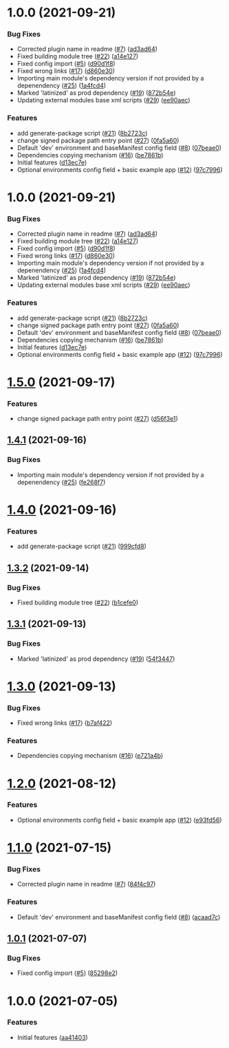 # 1.0.0 (2021-09-21)


### Bug Fixes

* Corrected plugin name in readme ([#7](https://github.com/getndazn/kopytko-packager/issues/7)) ([ad3ad64](https://github.com/getndazn/kopytko-packager/commit/ad3ad64daecc634b06a38e6eb94577e2975d0980))
* Fixed building module tree ([#22](https://github.com/getndazn/kopytko-packager/issues/22)) ([a14e127](https://github.com/getndazn/kopytko-packager/commit/a14e1279d5250f98d4ab514607b820f4eb3efb53))
* Fixed config import ([#5](https://github.com/getndazn/kopytko-packager/issues/5)) ([d90d1f8](https://github.com/getndazn/kopytko-packager/commit/d90d1f8096d937c9b04abb64d06d70639d0c8de2))
* Fixed wrong links ([#17](https://github.com/getndazn/kopytko-packager/issues/17)) ([d860e30](https://github.com/getndazn/kopytko-packager/commit/d860e30a7df78c4c865a1be2610c77eb0c1edcf6))
* Importing main module's dependency version if not provided by a depenendency ([#25](https://github.com/getndazn/kopytko-packager/issues/25)) ([1a4fcd4](https://github.com/getndazn/kopytko-packager/commit/1a4fcd4ab9743b3fc1ea1d77e21155612a15fdd6))
* Marked 'latinized' as prod dependency ([#19](https://github.com/getndazn/kopytko-packager/issues/19)) ([872b54e](https://github.com/getndazn/kopytko-packager/commit/872b54ed274c3d9e4e8f3c3f44d3075fd2c33eae))
* Updating external modules base xml scripts ([#29](https://github.com/getndazn/kopytko-packager/issues/29)) ([ee90aec](https://github.com/getndazn/kopytko-packager/commit/ee90aec86c61db7e2968894d25066739e00cb470))


### Features

* add generate-package script ([#21](https://github.com/getndazn/kopytko-packager/issues/21)) ([8b2723c](https://github.com/getndazn/kopytko-packager/commit/8b2723c86c72b0072f268443bc4eaab6670368d8))
* change signed package path entry point ([#27](https://github.com/getndazn/kopytko-packager/issues/27)) ([0fa5a60](https://github.com/getndazn/kopytko-packager/commit/0fa5a604e66a260af05edd961e69e487144c161a))
* Default 'dev' environment and baseManifest config field ([#8](https://github.com/getndazn/kopytko-packager/issues/8)) ([07beae0](https://github.com/getndazn/kopytko-packager/commit/07beae04e6f1122143074bddfe362cb0ec3df736))
* Dependencies copying mechanism ([#16](https://github.com/getndazn/kopytko-packager/issues/16)) ([be7861b](https://github.com/getndazn/kopytko-packager/commit/be7861b5086d4eaa77a68aea212aecd97a1e1d95))
* Initial features ([d13ec7e](https://github.com/getndazn/kopytko-packager/commit/d13ec7e6fd9666bb047c65f913b3a03b24142c33))
* Optional environments config field + basic example app ([#12](https://github.com/getndazn/kopytko-packager/issues/12)) ([97c7996](https://github.com/getndazn/kopytko-packager/commit/97c7996e2825a7e6d6b9a8c40897d822f2a61e5b))

# 1.0.0 (2021-09-21)


### Bug Fixes

* Corrected plugin name in readme ([#7](https://github.com/getndazn/kopytko-packager/issues/7)) ([ad3ad64](https://github.com/getndazn/kopytko-packager/commit/ad3ad64daecc634b06a38e6eb94577e2975d0980))
* Fixed building module tree ([#22](https://github.com/getndazn/kopytko-packager/issues/22)) ([a14e127](https://github.com/getndazn/kopytko-packager/commit/a14e1279d5250f98d4ab514607b820f4eb3efb53))
* Fixed config import ([#5](https://github.com/getndazn/kopytko-packager/issues/5)) ([d90d1f8](https://github.com/getndazn/kopytko-packager/commit/d90d1f8096d937c9b04abb64d06d70639d0c8de2))
* Fixed wrong links ([#17](https://github.com/getndazn/kopytko-packager/issues/17)) ([d860e30](https://github.com/getndazn/kopytko-packager/commit/d860e30a7df78c4c865a1be2610c77eb0c1edcf6))
* Importing main module's dependency version if not provided by a depenendency ([#25](https://github.com/getndazn/kopytko-packager/issues/25)) ([1a4fcd4](https://github.com/getndazn/kopytko-packager/commit/1a4fcd4ab9743b3fc1ea1d77e21155612a15fdd6))
* Marked 'latinized' as prod dependency ([#19](https://github.com/getndazn/kopytko-packager/issues/19)) ([872b54e](https://github.com/getndazn/kopytko-packager/commit/872b54ed274c3d9e4e8f3c3f44d3075fd2c33eae))
* Updating external modules base xml scripts ([#29](https://github.com/getndazn/kopytko-packager/issues/29)) ([ee90aec](https://github.com/getndazn/kopytko-packager/commit/ee90aec86c61db7e2968894d25066739e00cb470))


### Features

* add generate-package script ([#21](https://github.com/getndazn/kopytko-packager/issues/21)) ([8b2723c](https://github.com/getndazn/kopytko-packager/commit/8b2723c86c72b0072f268443bc4eaab6670368d8))
* change signed package path entry point ([#27](https://github.com/getndazn/kopytko-packager/issues/27)) ([0fa5a60](https://github.com/getndazn/kopytko-packager/commit/0fa5a604e66a260af05edd961e69e487144c161a))
* Default 'dev' environment and baseManifest config field ([#8](https://github.com/getndazn/kopytko-packager/issues/8)) ([07beae0](https://github.com/getndazn/kopytko-packager/commit/07beae04e6f1122143074bddfe362cb0ec3df736))
* Dependencies copying mechanism ([#16](https://github.com/getndazn/kopytko-packager/issues/16)) ([be7861b](https://github.com/getndazn/kopytko-packager/commit/be7861b5086d4eaa77a68aea212aecd97a1e1d95))
* Initial features ([d13ec7e](https://github.com/getndazn/kopytko-packager/commit/d13ec7e6fd9666bb047c65f913b3a03b24142c33))
* Optional environments config field + basic example app ([#12](https://github.com/getndazn/kopytko-packager/issues/12)) ([97c7996](https://github.com/getndazn/kopytko-packager/commit/97c7996e2825a7e6d6b9a8c40897d822f2a61e5b))

# [1.5.0](https://github.com/getndazn/kopytko-packager/compare/v1.4.1...v1.5.0) (2021-09-17)


### Features

* change signed package path entry point ([#27](https://github.com/getndazn/kopytko-packager/issues/27)) ([d56f3e1](https://github.com/getndazn/kopytko-packager/commit/d56f3e13ea58fbdfeaaccc59d896f7280d19bfa2))

## [1.4.1](https://github.com/getndazn/kopytko-packager/compare/v1.4.0...v1.4.1) (2021-09-16)


### Bug Fixes

* Importing main module's dependency version if not provided by a depenendency ([#25](https://github.com/getndazn/kopytko-packager/issues/25)) ([fe268f7](https://github.com/getndazn/kopytko-packager/commit/fe268f7da69e1bc06198cbfef8afff9b9da80560))

# [1.4.0](https://github.com/getndazn/kopytko-packager/compare/v1.3.2...v1.4.0) (2021-09-16)


### Features

* add generate-package script ([#21](https://github.com/getndazn/kopytko-packager/issues/21)) ([999cfd8](https://github.com/getndazn/kopytko-packager/commit/999cfd8e8c22508974c8d393fced4a7e1403e7a0))

## [1.3.2](https://github.com/getndazn/kopytko-packager/compare/v1.3.1...v1.3.2) (2021-09-14)


### Bug Fixes

* Fixed building module tree ([#22](https://github.com/getndazn/kopytko-packager/issues/22)) ([b1cefe0](https://github.com/getndazn/kopytko-packager/commit/b1cefe06139798f5c7f7d4efb73b702bb785b9f8))

## [1.3.1](https://github.com/getndazn/kopytko-packager/compare/v1.3.0...v1.3.1) (2021-09-13)


### Bug Fixes

* Marked 'latinized' as prod dependency ([#19](https://github.com/getndazn/kopytko-packager/issues/19)) ([54f3447](https://github.com/getndazn/kopytko-packager/commit/54f3447097eba3415082a01910f5498cfb9399cd))

# [1.3.0](https://github.com/getndazn/kopytko-packager/compare/v1.2.0...v1.3.0) (2021-09-13)


### Bug Fixes

* Fixed wrong links ([#17](https://github.com/getndazn/kopytko-packager/issues/17)) ([b7af422](https://github.com/getndazn/kopytko-packager/commit/b7af42203f781c33f4a169cc82e4152c0ffe0c76))


### Features

* Dependencies copying mechanism ([#16](https://github.com/getndazn/kopytko-packager/issues/16)) ([e721a4b](https://github.com/getndazn/kopytko-packager/commit/e721a4b2a45f12643c10cf070519d9a116d1dee9))

# [1.2.0](https://github.com/getndazn/kopytko-packager/compare/v1.1.0...v1.2.0) (2021-08-12)


### Features

* Optional environments config field + basic example app ([#12](https://github.com/getndazn/kopytko-packager/issues/12)) ([e93fd56](https://github.com/getndazn/kopytko-packager/commit/e93fd5656601e510b8a7567c2b35d2f735cf264d))

# [1.1.0](https://github.com/getndazn/kopytko-packager/compare/v1.0.1...v1.1.0) (2021-07-15)


### Bug Fixes

* Corrected plugin name in readme ([#7](https://github.com/getndazn/kopytko-packager/issues/7)) ([84f4c97](https://github.com/getndazn/kopytko-packager/commit/84f4c974df86907b9ca0d29a48001384e74e8b64))


### Features

* Default 'dev' environment and baseManifest config field ([#8](https://github.com/getndazn/kopytko-packager/issues/8)) ([acaad7c](https://github.com/getndazn/kopytko-packager/commit/acaad7c0ea77d808af345941a6b0d20af0282758))

## [1.0.1](https://github.com/getndazn/kopytko-packager/compare/v1.0.0...v1.0.1) (2021-07-07)


### Bug Fixes

* Fixed config import ([#5](https://github.com/getndazn/kopytko-packager/issues/5)) ([85298e2](https://github.com/getndazn/kopytko-packager/commit/85298e2a38cec2dda701d1140fb132b1b02464d5))

# 1.0.0 (2021-07-05)


### Features

* Initial features ([aa41403](https://github.com/getndazn/kopytko-packager/commit/aa4140312d4e84a4227d9e8b47d8aab2855ab14e))
